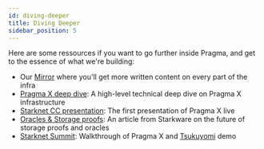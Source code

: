 ```yaml
---
id: diving-deeper
title: Diving Deeper
sidebar_position: 5
---
```


Here are some ressources if you want to go further inside Pragma, and get to the essence of what we're building:

- Our [Mirror](https://mirror.xyz/pragmagic.eth) where you'll get more written content on every part of the infra
- [Pragma X deep dive](https://www.youtube.com/watch?v=-cczPezjbyA&ab_channel=thefett): A high-level technical deep dive on Pragma X infrastructure
- [Starknet CC presentation](https://www.youtube.com/watch?v=MjU2vOElpqA&t=7s&ab_channel=StarkNetCC): The first presentation of Pragma X live
- [Oracles & Storage proofs](https://starkware.co/resource/what-are-storage-proofs-and-how-can-they-improve-oracles/): An article from Starkware on the future of storage proofs and oracles
- [Starknet Summit](https://www.youtube.com/watch?v=hIdpqjRCFSU): Walkthrough of Pragma X and [Tsukuyomi](https://github.com/keep-starknet-strange/madara-tsukuyomi) demo